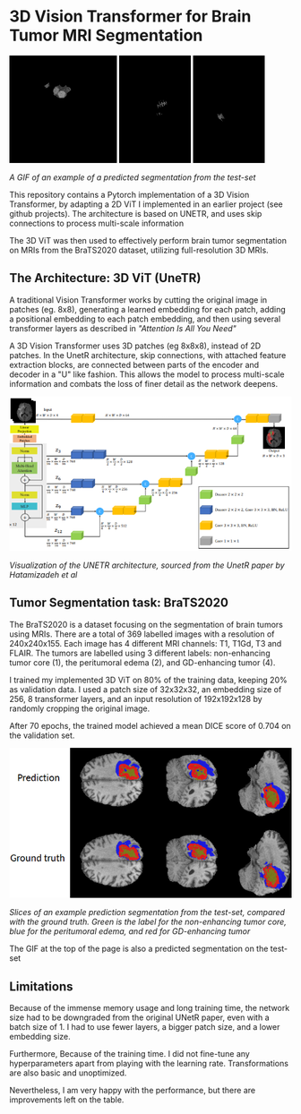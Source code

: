 # 3D Vision Transformer for Brain Tumor MRI Segmentation
<p float="left">
    <img src="images/1.gif" />
    <img src="images/2.gif"/> 
    <img src="images/3.gif"/>
</p

*A GIF of an example of a predicted segmentation from the test-set*

This repository contains a Pytorch implementation of a 3D Vision Transformer, by adapting a 2D ViT I implemented in an earlier project (see github projects). The architecture is based on UNETR, and uses skip connections to process multi-scale information

The 3D ViT was then used to effectively perform brain tumor segmentation on MRIs from the BraTS2020 dataset, utilizing full-resolution 3D MRIs.

## The Architecture: 3D ViT (UneTR)
A traditional Vision Transformer works by cutting the original image in patches (eg. 8x8), generating a learned embedding for each patch, adding a positional embedding to each patch embedding, and then using several transformer layers as described in *"Attention Is All You Need"*

A 3D Vision Transformer uses 3D patches (eg 8x8x8), instead of 2D patches. In the UnetR architecture, skip connections, with attached feature extraction blocks, are connected between parts of the encoder and decoder in a "U" like fashion. This allows the model to process multi-scale information and combats the loss of finer detail as the network deepens.

![alt text](images/image.png)

*Visualization of the UNETR architecture, sourced from the UnetR paper by Hatamizadeh et al*

## Tumor Segmentation task: BraTS2020
The BraTS2020 is a dataset focusing on the segmentation of brain tumors using MRIs. There are a total of 369 labelled images with a resolution of 240x240x155. Each image has 4 different MRI channels: T1, T1Gd, T3 and FLAIR. The tumors are labelled using 3 different labels: non-enhancing tumor core (1), the peritumoral edema (2), and GD-enhancing tumor (4).

I trained my implemented 3D ViT on 80% of the training data, keeping 20% as validation data. I used a patch size of 32x32x32, an embedding size of 256, 8 transformer layers, and an input resolution of 192x192x128 by randomly cropping the original image.

After 70 epochs, the trained model achieved a mean DICE score of 0.704 on the validation set.

![alt text](images/val.png)

*Slices of an example prediction segmentation from the test-set, compared with the ground truth. Green is the label for the non-enhancing tumor core, blue for the peritumoral edema, and red for GD-enhancing tumor*

The GIF at the top of the page is also a predicted segmentation on the test-set

## Limitations
Because of the immense memory usage and long training time, the network size had to be downgraded from the original UNetR paper, even with a batch size of 1. I had to use fewer layers, a bigger patch size, and a lower embedding size.

Furthermore, Because of the training time. I did not fine-tune any hyperparameters apart from playing with the learning rate. Transformations are also basic and unoptimized.

Nevertheless, I am very happy with the performance, but there are improvements left on the table.
